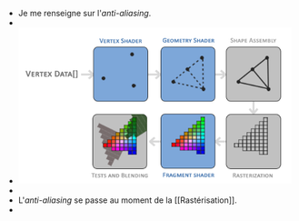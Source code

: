 - Je me renseigne sur l'*anti-aliasing*.
-
- ![pipeline.png](../assets/pipeline_1698750903126_0.png)
-
- L'*anti-aliasing* se passe au moment de la [[Rastérisation]].
-